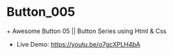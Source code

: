 # Button_005
$+$ Awesome Button 05 || Button Series using Html & Css
- Live Demo: https://youtu.be/o7gcXPLH4bA
